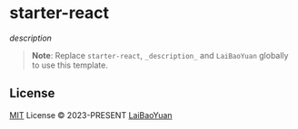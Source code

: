 # starter-react

_description_

> **Note**:
> Replace `starter-react`, `_description_` and `LaiBaoYuan` globally to use this template.

## License

[MIT](./LICENSE) License © 2023-PRESENT [LaiBaoYuan](https://github.com/LaiBaoYuan)
